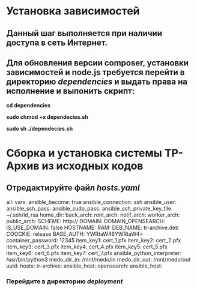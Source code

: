 # Установка зависимостей #

## Данный шаг выполняется при наличии доступа в сеть Интернет. ##

## Для обновления версии composer, установки зависимостей и node.js требуется перейти в директорию *dependencies* и выдать права на исполнение и выпонить скрипт: ##

**cd dependencies**

**sudo chmod +x dependecies.sh**

**sudo sh ./dependecies.sh**

# Сборка и установка системы ТР-Архив из исходных кодов #

## Отредактируйте файл *hosts.yaml* ##

all:
  vars:
    ansible_become: true
    ansible_connection: ssh
    ansible_user: 
    ansible_ssh_pass: 
    ansible_sudo_pass: 
    ansible_ssh_private_key_file: ~/.ssh/id_rsa
    home_dir:
    back_arch:
    ront_arch:
    notif_arch:
    worker_arch:
    public_arch:
    SCHEME: http://
    DOMAIN: 
    DOMAIN_OPENSEARCH:
    IS_USE_DOMAIN: false
    HOSTNAME: 
    RAM: 
    DEB_NAME: tr-archive.deb
    COOCKIE: release
    BASE_AUTH: YWRtaW46YWRtaW4=
    container_password: 12345
    item_key1: cert_1.pfx
    item_key2: cert_2.pfx
    item_key3: cert_3.pfx
    item_key4: cert_4.pfx
    item_key5: cert_5.pfx
    item_key6: cert_6.pfx
    item_key7: cert_7.pfx
    ansible_python_interpreter: /usr/bin/python3
    medo_dir_in: /mnt/medo/in
    medo_dir_out: /mnt/medo/out
    uuid: 
  hosts:
    tr-archive:
      ansible_host: 
    opensearch:
      ansible_host: 

### Перейдите в директорию *deployment* ###


##